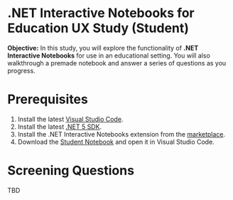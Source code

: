 # .NET Interactive Notebooks for Education UX Study (Student)
**Objective:** In this study, you will explore the functionality of **.NET Interactive Notebooks** for use in an educational setting. You will also walkthrough a premade notebook and answer a series of questions as you progress.

# Prerequisites
1. Install the latest [Visual Studio Code](https://code.visualstudio.com/?WT.mc_id=-blog-scottha).
2. Install the latest [.NET 5 SDK](https://dotnet.microsoft.com/download/dotnet/5.0?WT.mc_id=-blog-scottha).
3. Install the .NET Interactive Notebooks extension from the [marketplace](https://marketplace.visualstudio.com/items?itemName=ms-dotnettools.dotnet-interactive-vscode&WT.mc_id=-blog-scottha).
4. Download the [Student Notebook]() and open it in Visual Studio Code.

# Screening Questions
TBD